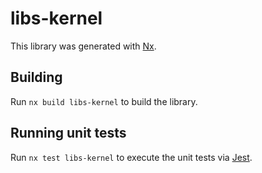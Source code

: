 # libs-kernel

This library was generated with [Nx](https://nx.dev).

## Building

Run `nx build libs-kernel` to build the library.

## Running unit tests

Run `nx test libs-kernel` to execute the unit tests via [Jest](https://jestjs.io).
